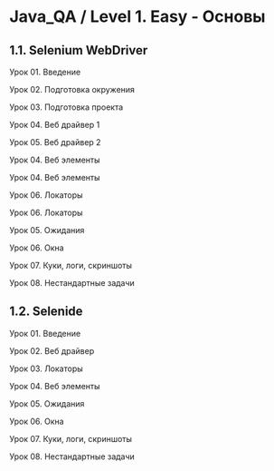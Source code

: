 # Java_QA / Level 1. Easy - Основы

## 1.1. Selenium WebDriver

Урок 01. Введение

Урок 02. Подготовка окружения

Урок 03. Подготовка проекта

Урок 04. Веб драйвер 1

Урок 05. Веб драйвер 2

Урок 04. Веб элементы

Урок 04. Веб элементы

Урок 06. Локаторы

Урок 06. Локаторы

Урок 05. Ожидания

Урок 06. Окна

Урок 07. Куки, логи, скриншоты

Урок 08. Нестандартные задачи



## 1.2. Selenide

Урок 01. Введение

Урок 02. Веб драйвер

Урок 03. Локаторы

Урок 04. Веб элементы

Урок 05. Ожидания

Урок 06. Окна

Урок 07. Куки, логи, скриншоты

Урок 08. Нестандартные задачи